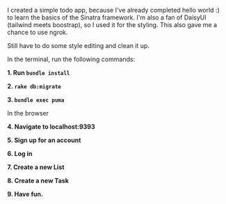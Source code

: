 I created a simple todo app, because I've already completed hello world :) to learn the basics of the Sinatra framework.
I'm also a fan of DaisyUI (tailwind meets boostrap), so I used it for the styling. This also gave me a chance to use ngrok.

Still have to do some style editing and clean it up.

In the terminal, run the following commands:

**1. Run `bundle install`**

**2. `rake db:migrate`**

**3. `bundle exec puma`**

In the browser

**4. Navigate to localhost:9393**

**5. Sign up for an account**

**6. Log in**

**7. Create a new List**

**8. Create a new Task**

**9. Have fun.**
